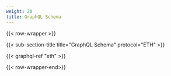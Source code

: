 ```yaml
---
weight: 20
title: GraphQL Schema
---
```

{{< row-wrapper >}}

{{< sub-section-title title="GraphQL Schema"  protocol="ETH" >}}

{{< graphql-ref "eth" >}}

{{< row-wrapper-end>}}